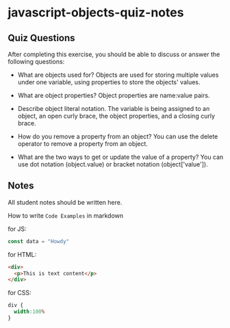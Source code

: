 # javascript-objects-quiz-notes

## Quiz Questions

After completing this exercise, you should be able to discuss or answer the following questions:

- What are objects used for?
Objects are used for storing multiple values under one variable, using properties to store the objects' values.

- What are object properties?
Object properties are name:value pairs.

- Describe object literal notation.
The variable is being assigned to an object, an open curly brace, the object properties, and a closing curly brace.

- How do you remove a property from an object?
You can use the delete operator to remove a property from an object.

- What are the two ways to get or update the value of a property?
You can use dot notation (object.value) or bracket notation (object['value']).

## Notes

All student notes should be written here.


How to write `Code Examples` in markdown

for JS:
```javascript
const data = "Howdy"
```

for HTML:
```html
<div>
  <p>This is text content</p>
</div>
```

for CSS:
```css
div {
  width:100%
}
```
